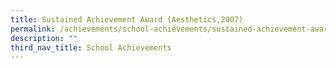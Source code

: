 ```yaml
---
title: Sustained Achievement Award (Aesthetics,2007)
permalink: /achievements/school-achievements/sustained-achievement-award/
description: ""
third_nav_title: School Achievements
---
```

